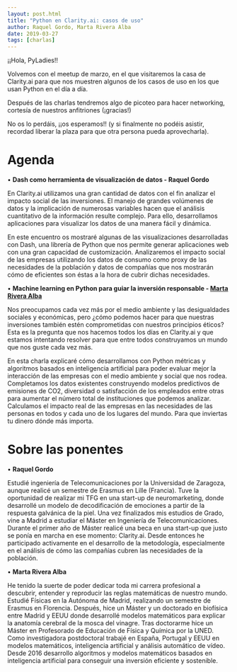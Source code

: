 ```yaml
---
layout: post.html
title: "Python en Clarity.ai: casos de uso"
author: Raquel Gordo, Marta Rivera Alba
date: 2019-03-27
tags: [charlas]
---
```


¡¡Hola, PyLadies!!

Volvemos con el meetup de marzo, en el que visitaremos la casa de Clarity.ai para que nos muestren algunos de los casos de uso en los que usan Python en el día a día.

Después de las charlas tendremos algo de picoteo para hacer networking, cortesía de nuestros anfitriones (¡gracias!)

No os lo perdáis, ¡¡os esperamos!! (y si finalmente no podéis asistir, recordad liberar la plaza para que otra persona pueda aprovecharla).

# Agenda

• **Dash como herramienta de visualización de datos - Raquel Gordo**

En Clarity.ai utilizamos una gran cantidad de datos con el fin analizar el impacto social de las inversiones. El manejo de grandes volúmenes de datos y la implicación de numerosas variables hacen que el análisis cuantitativo de la información resulte complejo. Para ello, desarrollamos aplicaciones para visualizar los datos de una manera fácil y dinámica.

En este encuentro os mostraré algunas de las visualizaciones desarrolladas con Dash, una librería de Python que nos permite generar aplicaciones web con una gran capacidad de customización. Analizaremos el impacto social de las empresas utilizando los datos de consumo como proxy de las necesidades de la población y datos de compañías que nos mostrarán cómo de eficientes son éstas a la hora de cubrir dichas necesidades.

• **Machine learning en Python para guiar la inversión responsable - [Marta Rivera Alba](https://twitter.com/MartaRiveraAlba)**

Nos preocupamos cada vez más por el medio ambiente y las desigualdades sociales y económicas, pero ¿cómo podemos hacer para que nuestras inversiones también estén comprometidas con nuestros principios éticos? Esta es la pregunta que nos hacemos todos los días en Clarity.ai y que estamos intentando resolver para que entre todos construyamos un mundo que nos guste cada vez más.

En esta charla explicaré cómo desarrollamos con Python métricas y algoritmos basados en inteligencia artificial para poder evaluar mejor la interacción de las empresas con el medio ambiente y social que nos rodea. Completamos los datos existentes construyendo modelos predictivos de emisiones de CO2, diversidad o satisfacción de los empleados entre otras para aumentar el número total de instituciones que podemos analizar. Calculamos el impacto real de las empresas en las necesidades de las personas en todos y cada uno de los lugares del mundo. Para que inviertas tu dinero dónde más importa.

# Sobre las ponentes

• **Raquel Gordo**

Estudié ingeniería de Telecomunicaciones por la Universidad de Zaragoza, aunque realicé un semestre de Erasmus en Lille (Francia). Tuve la oportunidad de realizar mi TFG en una start-up de neuromarketing, donde desarrollé un modelo de decodificación de emociones a partir de la respuesta galvánica de la piel. Una vez finalizados mis estudios de Grado, vine a Madrid a estudiar el Máster en Ingeniería de Telecomunicaciones. Durante el primer año de Máster realicé una beca en una start-up que justo se ponía en marcha en ese momento: Clarity.ai. Desde entonces he participado activamente en el desarrollo de la metodología, especialmente en el análisis de cómo las compañías cubren las necesidades de la población.

• **Marta Rivera Alba**

He tenido la suerte de poder dedicar toda mi carrera profesional a descubrir, entender y reproducir las reglas matemáticas de nuestro mundo. Estudié Físicas en la Autónoma de Madrid, realizando un semestre de Erasmus en Florencia. Después, hice un Máster y un doctorado en biofísica entre Madrid y EEUU donde desarrollé modelos matemáticos para explicar la anatomía cerebral de la mosca del vinagre. Tras doctorarme hice un Máster en Profesorado de Educación de Física y Química por la UNED. Como investigadora postdoctoral trabajé en España, Portugal y EEUU en modelos matemáticos, inteligencia artificial y análisis automático de vídeo. Desde 2016 desarrollo algoritmos y modelos matemáticos basados en inteligencia artificial para conseguir una inversión eficiente y sostenible.